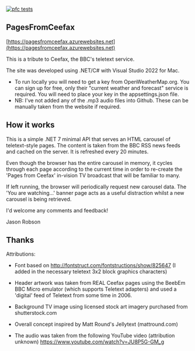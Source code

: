 [![pfc tests](https://github.com/robsonjb1/pagesfromceefax/actions/workflows/master_pagesfromceefax.yml/badge.svg)](https://github.com/robsonjb1/pagesfromceefax/actions/workflows/master_pagesfromceefax.yml)

## PagesFromCeefax

[https://pagesfromceefax.azurewebsites.net](https://pagesfromceefax.azurewebsites.net)

This is a tribute to Ceefax, the BBC's teletext service.

The site was developed using .NET/C# with Visual Studio 2022 for Mac.

- To run locally you will need to get a key from OpenWeatherMap.org. You can sign up for free, only their "current weather and forecast" service
is required. You will need to place your key in the appsettings.json file.
- NB: I've not added any of the .mp3 audio files into Github. These can be manually taken from the website if required.

## How it works

This is a simple .NET 7 minimal API that serves an HTML carousel of teletext-style pages.
The content is taken from the BBC RSS news feeds and cached on the server. It is refreshed every 20 minutes.

Even though the browser has the entire carousel in memory, it cycles through each page according to the current time in order to re-create the
'Pages from Ceefax' in-vision TV broadcast that will be familiar to many.

If left running, the browser will periodically request new carousel data.
The 'You are watching...' banner page acts as a useful distraction whilst a new carousel is being retrieved.

I'd welcome any comments and feedback!

Jason Robson

## Thanks

Attributions:
- Font based on http://fontstruct.com/fontstructions/show/825647
    (I added in the necessary teletext 3x2 block graphics characters)
- Header artwork was taken from REAL Ceefax pages using the BeebEm BBC Micro emulator (which supports Teletext adapters)
     and used a 'digital' feed of Teletext from some time in 2006.
- Background TV image using licensed stock art imagery purchased from shutterstock.com

- Overall concept inspired by Matt Round's Jellytext (mattround.com)

- The audio was taken from the following YouTube video (attribution unknown)
https://www.youtube.com/watch?v=JU8P5G-GM_g
